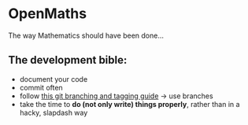 # OpenMaths

The way Mathematics should have been done...

## The development bible:

- document your code
- commit often
- follow [this git branching and tagging guide](http://nvie.com/files/Git-branching-model.pdf) -> use branches
- take the time to **do (not only write) things properly**, rather than in a hacky, slapdash way
